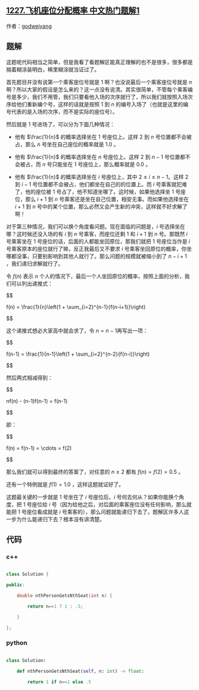 ## [1227.飞机座位分配概率 中文热门题解1](https://leetcode.cn/problems/airplane-seat-assignment-probability/solutions/100000/zui-xiang-xi-zheng-ming-yi-bu-bu-tui-dao-gao-su-ni)

作者：[godweiyang](https://leetcode.cn/u/godweiyang)

## 题解
这题呢代码相当之简单，但是我看了看题解区能真正理解的也不是很多，很多都是揣着糊涂装明白，稀里糊涂就当证过了。

首先题目并没有说第一个乘客座位号就是 $1$ 啊？也没说最后一个乘客座位号就是 $n$ 啊？所以大家的假设是怎么来的？这一点没有说清。其实很简单，不管每个乘客编号是多少，我们不用管，我们只要看他入场的次序就行了，所以我们就按照入场次序给他们重新编个号，这样的话就是按照 $1$ 到 $n$ 的编号入场了（也就是这里的编号代表的是入场的次序，而不是实际的座位号）。

然后就是 $1$ 号进场了，可以分为下面几种情况：
* 他有 $\frac{1}{n}$ 的概率选择坐在 $1$ 号座位上。这样 $2$ 到 $n$ 号位置都不会被占，那么 $n$ 号坐在自己座位的概率就是 $1.0$ 。
* 他有 $\frac{1}{n}$ 的概率选择坐在 $n$ 号座位上。这样 $2$ 到 $n-1$ 号位置都不会被占，而 $n$ 号只能坐在 $1$ 号座位上，那么概率就是 $0.0$ 。
* 他有 $\frac{1}{n}$ 的概率选择坐在 $i$ 号座位上，其中 $2 \le i \le n-1$。这样 $2$ 到 $i-1$ 号位置都不会被占，他们都坐在自己的的位置上。而 $i$ 号乘客就犯难了，他的座位被 $1$ 号占了，他不知道坐哪了。这时候，如果他选择坐 $1$ 号座位，那么 $i+1$ 到 $n$ 号乘客还是坐在自己位置，相安无事。而如果他选择坐在 $i+1$ 到 $n$ 号中的某个位置，那么必然又会产生新的冲突，这样就不好求解了啊！

对于第三种情况，我们可以换个角度看问题。现在面临的问题是，$i$ 号选择坐在哪？这时候还没入场的有 $i$ 到 $n$ 号乘客，而座位还剩 $1$ 和 $i+1$ 到 $n$ 号。那既然 $i$ 号乘客坐在 $1$ 号座位的话，后面的人都能坐回原位，那我们就把 $1$ 号座位当作是 $i$ 号乘客原本的座位就行了嘛，反正我最后又不要求 $i$ 号乘客坐回原位的概率，你坐哪都没事，只要别影响到其他人就行了。那么问题的规模就被缩小到了 $n-i+1$ ，我们递归求解就行了。

令 $f(n)$ 表示 $n$ 个人的情况下，最后一个人坐回原位的概率，按照上面的分析，我们可以列出递推式：
$$
f(n) = \frac{1}{n}\left(1 + \sum_{i=2}^{n-1}{f(n-i+1)}\right)
$$
这个递推式想必大家高中就会求了，令 $n = n-1$再写出一项：
$$
f(n-1) = \frac{1}{n-1}\left(1 + \sum_{i=2}^{n-2}{f(n-i)}\right)
$$
然后两式相减得到：
$$
nf(n) - (n-1)f(n-1) = f(n-1)
$$
即：
$$
f(n) = f(n-1) = \cdots = f(2)
$$
那么我们就可以得到最终的答案了，对任意的 $n \ge 2$ 都有 $f(n) = f(2) = 0.5$ 。

还有一个特例就是 $f(1) = 1.0$ ，这样这题就证好了。

这题最关键的一步就是 $1$ 号坐在了 $i$ 号座位后，$i$ 号何去何从？如果你能换个角度，把 $1$ 号座位给 $i$ 号（因为给他之后，对后面的乘客座位没有任何影响，那么就能把 $1$ 号座位看成就是 $i$ 号乘客的），那么问题就能递归下去了。题解区许多人这一步为什么能递归下去？根本没有讲清楚。

## 代码
### c++
```cpp
class Solution {
public:
    double nthPersonGetsNthSeat(int n) {
        return n==1 ? 1 : .5;
    }
};
```

### python
```py
class Solution:
    def nthPersonGetsNthSeat(self, n: int) -> float:
        return 1 if n==1 else .5
```